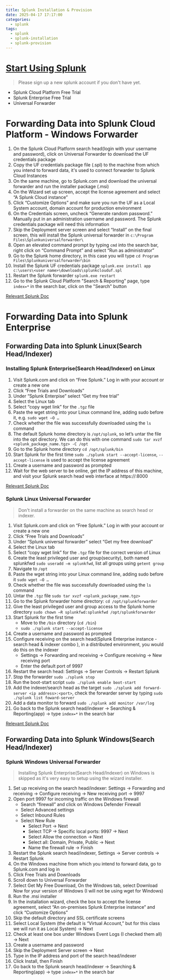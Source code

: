 ```yaml
---
title: Splunk Installation & Provision
date: 2025-04-17 17:17:00
categories:
  - splunk
tags:
  - splunk
  - splunk-installation
  - splunk-provision
---
```


# [Start Using Splunk](https://www.splunk.com/en_us/download.html)

> Please sign up a new splunk account if you don't have yet.

- Splunk Cloud Platform Free Trial
- Splunk Enterprise Free Trial
- Universal Forwarder

# Forwarding Data into Splunk Cloud Platform - Windows Forwarder

1. On the Splunk Cloud Platform search head(login with your username and password), click on Universal Forwarder to download the UF credentials package
2. Copy the UF credentials package file (.spl) to the machine from which you intend to forward data, it's used to connect forwarder to Splunk Cloud Instances
3. On the same machine, go to Splunk.com and download the universal forwarder and run the installer package (.msi)
4. On the Wizard set up screen, accept the license agreement and select “A Splunk Cloud instance”
5. Click “Customize Options” and make sure you run the UF as a Local System account, domain account for production environment
6. On the Credentials screen, uncheck “Generate random password.” Manually put in an administration username and password. The Splunk credentials package will need this information
7. Skip the Deployment server screen and select “Install” on the final screen, this will install the Splunk universal forwarder in `c:\Program Files\Splunkuniversalforwarder\`
8. Open an elevated command prompt by typing `cmd` into the search bar, right click on “Command Prompt” and select “Run as administrator”
9. Go to the Splunk home directory, in this case you will type `cd Program Files\Splunkuniversalforwarder\bin`
10. Install the Splunk UF credentials package `splunk.exe install app c:\users\<user name>\downloads\splunkclouduf.spl`
11. Restart the Splunk forwarder `splunk.exe restart`
12. Go to the Splunk Cloud Platform "Search & Reporting" page, type `index=*` in the search bar, click on the "Search" button

[Relevant Splunk Doc](https://docs.splunk.com/Documentation/Forwarder/9.2.1/Forwarder/ConfigSCUFCredentials)

# Forwarding Data into Splunk Enterprise

## Forwarding Data into Splunk Linux(Search Head/Indexer)

### Installing Splunk Enterprise(Search Head/Indexer) on Linux

1. Visit Splunk.com and click on “Free Splunk.” Log in with your account or create a new one
2. Click “Free Trials and Downloads”
3. Under “Splunk Enterpise” select “Get my free trial”
4. Select the Linux tab
5. Select “copy wget link” for the `.tgz` file
6. Paste the wget string into your Linux command line, adding sudo before it, e.g. `sudo wget –O …`
7. Check whether the file was successfully downloaded using the `ls` command
8. The default Splunk home directory is `/opt/splunk`, so let’s untar the file into the opt directory. We can do this with one command `sudo tar xvzf <splunk_package_name.tgz> -C /opt`
9. Go to the Splunk home directory `cd /opt/splunk/bin`
10. Start Splunk for the first time `sudo ./splunk start --accept-license`, `--accept-license` is used to accept the license agreement
11. Create a username and password as prompted
12. Wait for the web server to be online, get the IP address of this machine, and visit your Splunk search head web interface at https://<ip-address>:8000

[Relevant Splunk Doc](https://docs.splunk.com/Documentation/Splunk/9.2.1/Installation/InstallonLinux)

### Splunk Linux Universal Forwarder

> Don't install a forwarder on the same machine as search head or indexer.

1. Visit Splunk.com and click on “Free Splunk.” Log in with your account or create a new one
2. Click “Free Trials and Downloads”
3. Under “Splunk universal forwarder” select “Get my free download”
4. Select the Linux tab
5. Select “copy wget link” for the `.tgz` file for the correct version of Linux
6. Create the least privileged user and group(security), both named splunkfwd `sudo useradd –m splunkfwd`, list all groups using `getent group`
7. Navigate to `/opt`
8. Paste the wget string into your Linux command line, adding sudo before it `sudo wget –O …`
9. Check whether the file was successfully downloaded using the `ls` command
10. Untar the `.tgz` file `sudo tar xvzf <splunk_package_name.tgz>`
11. Go to the Splunk forwarder home directory: `cd /opt/splunkforwarder`
12. Give the least privileged user and group access to the Splunk home directory `sudo chown –R splunkfwd:splunkfwd /opt/splunkforwarder`
13. Start Splunk for the first time
    - Move to the `/bin` directory (`cd /bin`)
    - `sudo ./splunk start --accept-license`
14. Create a username and password as prompted
15. Configure receiving on the search head(Splunk Enterprise instance - search head & indexer combo ), in a distributed environment, you would do this on the indexer
    - Settings -> Forwarding and receiving -> Configure receiving -> New receiving port
    - Enter the default port of 9997
16. Restart the search head: Settings -> Server Controls -> Restart Splunk
17. Stop the forwarder `sudo ./splunk stop`
18. Run the boot-start script `sudo ./splunk enable boot-start`
19. Add the indexer/search head as the target `sudo ./splunk add forward-server <ip address>:<port>`, check the forwarder server by typing `sudo ./splunk list foward-server`
20. Add a data monitor to forward `sudo ./splunk add monitor /var/log`
21. Go back to the Splunk search head/indexer -> Searching & Reporting(app) -> type `index=*` in the search bar

[Relevant Splunk Doc](https://docs.splunk.com/Documentation/Forwarder/latest/Forwarder/Installanixuniversalforwarder)

## Forwarding Data into Splunk Windows(Search Head/Indexer)

### Splunk Windows Universal Forwarder

> Installing Splunk Enterprise(Search Head/Indexer) on Windows is skipped as it's very easy to setup using the wizard installer.

1. Set up receiving on the search head/indexer: Settings -> Forwarding and receiving -> Configure receiving -> New receiving port -> 9997
2. Open port 9997 for incoming traffic on the Windows firewall
    - Search “firewall” and click on Windows Defender Firewall
    - Select Advanced settings
    - Select Inbound Rules
    - Select New Rule
        - Select Port -> Next
        - Select TCP -> Specific local ports: 9997 -> Next
        - Select Allow the connection -> Next
        - Select all: Domain, Private, Public -> Next
        - Name the firewall rule -> Finish
3. Restart the Splunk search head/indexer, Settings -> Server controls -> Restart Splunk
4. On the Windows machine from which you intend to forward data, go to Splunk.com and log in
5. Click Free Trials and Downloads
6. Scroll down to Universal Forwarder
7. Select Get My Free Download, On the Windows tab, select Download Now for your version of Windows (I will not be using wget for Windows)
8. Run the .msi installer
9. In the installation wizard, check the box to accept the license agreement, select “An on-premises Splunk Enterprise instance” and click “Customize Options”
10. Skip the default directory and SSL certificate screens
11. Select Local System (the default is “Virtual Account,” but for this class we will run it as Local System) -> Next
12. Check at least one box under Windows Event Logs (I checked them all) -> Next
13. Create a username and password
14. Skip the Deployment Server screen -> Next
15. Type in the IP address and port of the search head/indexer
16. Click Install, then Finish
17. Go back to the Splunk search head/indexer -> Searching & Reporting(app) -> type `index=*` in the search bar
